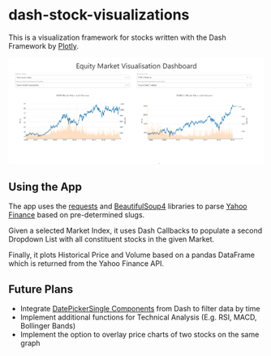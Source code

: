 # dash-stock-visualizations
This is a visualization framework for stocks written with the Dash Framework by [Plotly](https://plot.ly/).

![App Screenshot](https://github.com/NicholasTanWeiHong/dash-stock-visualizations/blob/master/images/screenshot.PNG "App Screenshot")

## Using the App
The app uses the [requests](https://realpython.com/python-requests/) and [BeautifulSoup4](https://www.crummy.com/software/BeautifulSoup/bs4/doc/) libraries to parse [Yahoo Finance](https://sg.finance.yahoo.com/) based on pre-determined slugs.

Given a selected Market Index, it uses Dash Callbacks to populate a second Dropdown List with all constituent stocks in the given Market.

Finally, it plots Historical Price and Volume based on a pandas DataFrame which is returned from the Yahoo Finance API.

## Future Plans
* Integrate [DatePickerSingle Components](https://dash.plot.ly/dash-core-components/datepickersingle) from Dash to filter data by time
* Implement additional functions for Technical Analysis (E.g. RSI, MACD, Bollinger Bands)
* Implement the option to overlay price charts of two stocks on the same graph